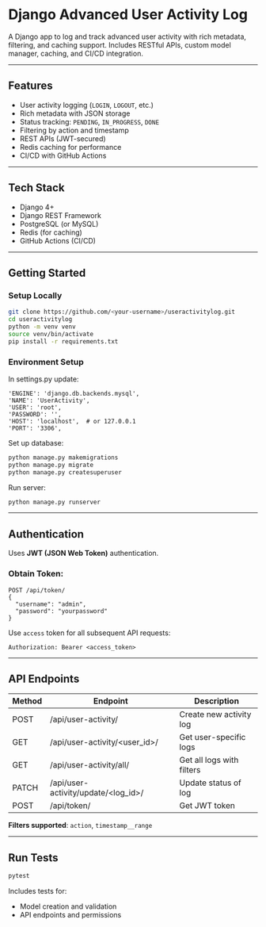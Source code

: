 #  Django Advanced User Activity Log

A Django app to log and track advanced user activity with rich metadata, filtering, and caching support. Includes RESTful APIs, custom model manager, caching, and CI/CD integration.

---

##  Features

- User activity logging (`LOGIN`, `LOGOUT`, etc.)
- Rich metadata with JSON storage
- Status tracking: `PENDING`, `IN_PROGRESS`, `DONE`
- Filtering by action and timestamp
- REST APIs (JWT-secured)
- Redis caching for performance
- CI/CD with GitHub Actions

---

## Tech Stack

- Django 4+
- Django REST Framework
- PostgreSQL (or MySQL)
- Redis (for caching)
- GitHub Actions (CI/CD)

---

## Getting Started

### Setup Locally

```bash
git clone https://github.com/<your-username>/useractivitylog.git
cd useractivitylog
python -m venv venv
source venv/bin/activate
pip install -r requirements.txt
```

### Environment Setup
In settings.py update:

```env
'ENGINE': 'django.db.backends.mysql',
'NAME': 'UserActivity',
'USER': 'root',
'PASSWORD': '',
'HOST': 'localhost',  # or 127.0.0.1
'PORT': '3306',
```

Set up database:
```bash
python manage.py makemigrations
python manage.py migrate
python manage.py createsuperuser
```

Run server:
```bash
python manage.py runserver
```

---

## Authentication

Uses **JWT (JSON Web Token)** authentication.

### Obtain Token:
```http
POST /api/token/
{
  "username": "admin",
  "password": "yourpassword"
}
```
Use `access` token for all subsequent API requests:
```http
Authorization: Bearer <access_token>
```

---

## API Endpoints

| Method | Endpoint | Description |
|--------|----------|-------------|
| POST   | /api/user-activity/ | Create new activity log |
| GET    | /api/user-activity/<user_id>/ | Get user-specific logs |
| GET    | /api/user-activity/all/ | Get all logs with filters |
| PATCH  | /api/user-activity/update/<log_id>/ | Update status of log |
| POST   | /api/token/ | Get JWT token |

**Filters supported**: `action`, `timestamp__range`

---

## Run Tests

```bash
pytest
```

Includes tests for:
- Model creation and validation
- API endpoints and permissions

